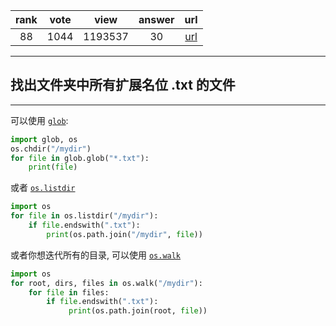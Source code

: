 
| rank | vote | view | answer | url |
|:-:|:-:|:-:|:-:|:-:|
|88|1044|1193537|30| [url](http://stackoverflow.com/questions/3964681/find-all-files-in-a-directory-with-extension-txt-in-python) |
***

## 找出文件夹中所有扩展名位 .txt 的文件

***

可以使用 [`glob`](https://docs.python.org/2/library/glob.html):

```python
import glob, os
os.chdir("/mydir")
for file in glob.glob("*.txt"):
    print(file)
```

或者 [`os.listdir`](https://docs.python.org/2/library/os.html#os.listdir)

```python
import os
for file in os.listdir("/mydir"):
    if file.endswith(".txt"):
        print(os.path.join("/mydir", file))
```

或者你想迭代所有的目录, 可以使用 [`os.walk`](https://docs.python.org/2/library/os.html#os.walk)

```python
import os
for root, dirs, files in os.walk("/mydir"):
    for file in files:
        if file.endswith(".txt"):
             print(os.path.join(root, file))

```